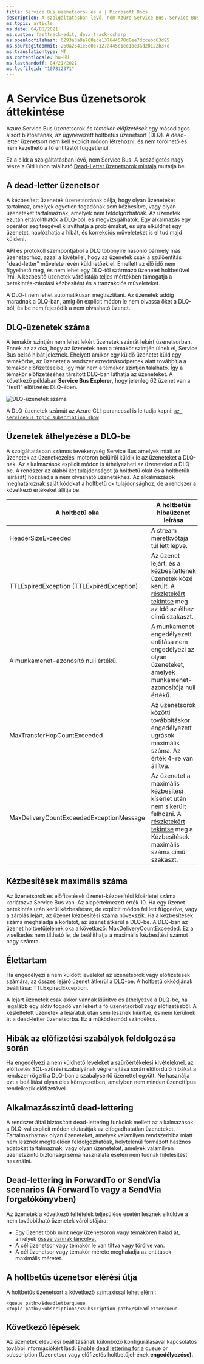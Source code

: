 ```yaml
---
title: Service Bus üzenetsorok és a | Microsoft Docs
description: A szolgáltatásban lévő, nem Azure Service Bus. Service Bus üzenetsorok és témakör-előfizetések egy másodlagos alsort biztosítanak, az úgynevezett holtbetűs üzenetsort.
ms.topic: article
ms.date: 04/08/2021
ms.custom: fasttrack-edit, devx-track-csharp
ms.openlocfilehash: 6293a3a9a760ece137644578d8ee7dccebc63d95
ms.sourcegitcommit: 260a2541e5e0e7327a445e1ee1be3ad20122b37e
ms.translationtype: MT
ms.contentlocale: hu-HU
ms.lasthandoff: 04/21/2021
ms.locfileid: "107812371"
---
```

# <a name="overview-of-service-bus-dead-letter-queues"></a>A Service Bus üzenetsorok áttekintése

Azure Service Bus üzenetsorok és *témakör-előfizetések* egy másodlagos alsort biztosítanak, az úgynevezett holtbetűs üzenetsort (DLQ). A dead-letter üzenetsort nem kell explicit módon létrehozni, és nem törölhető és nem kezelhető a fő entitástól függetlenül.

Ez a cikk a szolgáltatásban lévő, nem Service Bus. A beszélgetés nagy része a GitHubon található [Dead-Letter üzenetsorok mintája](https://github.com/Azure/azure-service-bus/tree/master/samples/DotNet/Microsoft.Azure.ServiceBus/DeadletterQueue) mutatja be.
 
## <a name="the-dead-letter-queue"></a>A dead-letter üzenetsor

A kézbesített üzenetek üzenetsorának célja, hogy olyan üzeneteket tartalmaz, amelyek egyetlen fogadónak sem kézbesítve, vagy olyan üzeneteket tartalmaznak, amelyek nem feldolgozhatóak. Az üzenetek ezután eltávolíthatók a DLQ-ból, és megvizsgálhatók. Egy alkalmazás egy operátor segítségével kijavíthatja a problémákat, és újra elküldhet egy üzenetet, naplózhatja a hibát, és korrekciós műveleteket is el tud majd küldeni. 

API és protokoll szempontjából a DLQ többnyire hasonló bármely más üzenetsorhoz, azzal a kivétellel, hogy az üzenetek csak a szülőentitás "dead-letter" művelete révén küldhetőek el. Emellett az élő idő nem figyelhető meg, és nem lehet egy DLQ-tól származó üzenetet holtbetűvel írni. A kézbesítő üzenetek várólistája teljes mértékben támogatja a betekintés-zárolási kézbesítést és a tranzakciós műveleteket.

A DLQ-t nem lehet automatikusan megtisztítani. Az üzenetek addig maradnak a DLQ-ban, amíg ön explicit módon le nem olvassa őket a DLQ-ból, és be nem fejeződik a nem olvasható üzenet.


## <a name="dlq-message-count"></a>DLQ-üzenetek száma
A témakör szintjén nem lehet lekért üzenetek számát lekért üzenetsorban. Ennek az az oka, hogy az üzenetek nem a témakör szintjén ülnek el, Service Bus belső hibát jeleznek. Ehelyett amikor egy küldő üzenetet küld egy témakörbe, az üzenetet a rendszer ezredmásodpercek alatt továbbítja a témakör előfizetéseibe, így már nem a témakör szintjén található. Így a témakör előfizetéséhez társított DLQ-ban láthatja az üzeneteket. A következő példában **Service Bus Explorer,** hogy jelenleg 62 üzenet van a "test1" előfizetés DLQ-ében. 

![DLQ-üzenetek száma](./media/service-bus-dead-letter-queues/dead-letter-queue-message-count.png)

A DLQ-üzenetek számát az Azure CLI-paranccsal is le tudja kapni: [`az servicebus topic subscription show`](/cli/azure/servicebus/topic/subscription#az_servicebus_topic_subscription_show) . 

## <a name="moving-messages-to-the-dlq"></a>Üzenetek áthelyezése a DLQ-be
A szolgáltatásban számos tevékenység Service Bus amelyek miatt az üzenetek az üzenetkezelési motoron belülről küldik le az üzeneteket a DLQ-nak. Az alkalmazások explicit módon is áthelyezheti az üzeneteket a DLQ-be. A rendszer az alábbi két tulajdonságot (a holtbetű okát és a holtbetűk leírását) hozzáadja a nem olvasható üzenetekhez. Az alkalmazások meghatároznak saját kódokat a holtbetű ok tulajdonsághoz, de a rendszer a következő értékeket állítja be.

| A holtbetű oka | A holtbetűs hibaüzenet leírása |
| --- | --- |
|HeaderSizeExceeded |A stream méretkvótája túl lett lépve. |
|TTLExpiredException (TTLExpiredException) |Az üzenet lejárt, és a kézbesítetlenek üzenetek közé került. A [részletekért tekintse](#time-to-live) meg az Idő az élhez című szakaszt. |
|A munkamenet-azonosító null értékű. |A munkamenet engedélyezett entitása nem engedélyezi az olyan üzeneteket, amelyek munkamenet-azonosítója null értékű. |
|MaxTransferHopCountExceeded | Az üzenetsorok közötti továbbításkor engedélyezett ugrások maximális száma. Az érték 4-re van állítva. |
| MaxDeliveryCountExceededExceptionMessage | Az üzenetet a maximális kézbesítési kísérlet után nem sikerült felhozni. A [részletekért tekintse](#maximum-delivery-count) meg a Kézbesítések maximális száma című szakaszt. |

## <a name="maximum-delivery-count"></a>Kézbesítések maximális száma
Az üzenetsorok és előfizetések üzenet-kézbesítési kísérletei száma korlátozva Service Bus van. Az alapértelmezett érték 10. Ha egy üzenet betekintés után kerül kézbesítésre, de explicit módon fel lett függedve, vagy a zárolás lejárt, az üzenet kézbesítési száma növekszik. Ha a kézbesítések száma meghaladja a korlátot, az üzenet átkerül a DLQ-be. A DLQ-ban az üzenet holtbetűjelének oka a következő: MaxDeliveryCountExceeded. Ez a viselkedés nem tiltható le, de beállíthatja a maximális kézbesítési számot nagy számra.

## <a name="time-to-live"></a>Élettartam
Ha engedélyezi a nem küldött leveleket az üzenetsorok vagy előfizetések számára, az összes lejáró üzenet átkerül a DLQ-be. A holtbetű okkódjának beállítása: TTLExpiredException.

A lejárt üzenetek csak akkor vannak kiürítve és áthelyezve a DLQ-be, ha legalább egy aktív fogadó van lekért a fő üzenetsorból vagy előfizetésből. A késleltetett üzenetek a lejáratuk után sem lesznek kiürítve, és nem kerülnek át a dead-letter üzenetsorba. Ez a működésmód szándékos.

## <a name="errors-while-processing-subscription-rules"></a>Hibák az előfizetési szabályok feldolgozása során
Ha engedélyezi a nem küldhető leveleket a szűrőértékelési kivételeknél, az előfizetés SQL-szűrési szabályának végrehajtása során előforduló hibákat a rendszer rögzíti a DLQ-ban a szabálysértő üzenettel együtt. Ne használja ezt a beállítást olyan éles környezetben, amelyben nem minden üzenettípus rendelkezik előfizetővel.

## <a name="application-level-dead-lettering"></a>Alkalmazásszintű dead-lettering
A rendszer által biztosított dead-lettering funkciók mellett az alkalmazások a DLQ-val explicit módon elutasítják az elfogadhatatlan üzeneteket. Tartalmazhatnak olyan üzeneteket, amelyek valamilyen rendszerhiba miatt nem lesznek megfelelően feldolgozhatóak, helytelenül formázott hasznos adatokat tartalmaznak, vagy olyan üzeneteket, amelyek valamilyen üzenetszintű biztonsági séma használata esetén nem tudnak hitelesítést használni.

## <a name="dead-lettering-in-forwardto-or-sendvia-scenarios"></a>Dead-lettering in ForwardTo or SendVia scenarios (A ForwardTo vagy a SendVia forgatókönyvben)
Az üzenetek a következő feltételek teljesülése esetén lesznek elküldve a nem továbbítható üzenetek várólistájára:

- Egy üzenet több mint négy üzenetsoron vagy témakören halad át, amelyek [össze vannak láncolva.](service-bus-auto-forwarding.md)
- A cél üzenetsor vagy témakör le van tiltva vagy törölve van.
- A cél üzenetsor vagy témakör mérete meghaladja az entitások maximális méretét.

## <a name="path-to-the-dead-letter-queue"></a>A holtbetűs üzenetsor elérési útja
A holtbetűs üzenetsort a következő szintaxissal lehet elérni:

```
<queue path>/$deadletterqueue
<topic path>/Subscriptions/<subscription path>/$deadletterqueue
```


## <a name="next-steps"></a>Következő lépések
Az üzenetek elévülési beállításának különböző konfigurálásával kapcsolatos további információkért lásd: Enable [dead lettering for a](enable-dead-letter.md) queue or subscription (Üzenetsor vagy előfizetés holtbetűjel-ének **engedélyezése).**
